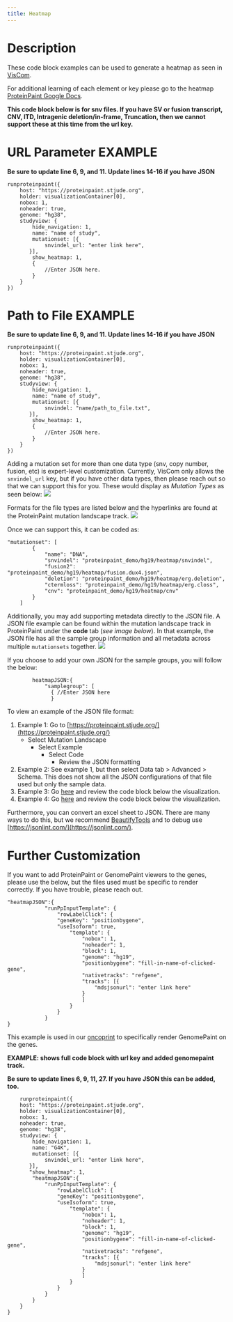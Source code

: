 ```yaml
---
title: Heatmap
---
```

# Description 
These code block examples can be used to generate a heatmap as seen in [VisCom](https://viz.stjude.cloud/st-jude-childrens-research-hospital/visualization/genomes-for-kids-a-landscape-of-pediatric-cancer-demonstration-visualization~94).

For additional learning of each element or key please go to the heatmap [ProteinPaint Google Docs](https://docs.google.com/document/d/1JA9O4dUSwCga4Ua4DK3vbG0x9JGtKuI3j-9gjb6Tz6U/edit).

**This code block below is for snv files. If you have SV or fusion transcript, CNV, ITD, Intragenic deletion/in-frame, Truncation, then we cannot support these at this time from the url key.**
 
# URL Parameter EXAMPLE

**Be sure to update line 6, 9, and 11. Update lines 14-16 if you have JSON**
``` JS
runproteinpaint({
    host: "https://proteinpaint.stjude.org",
    holder: visualizationContainer[0],
    nobox: 1,
    noheader: true,
    genome: "hg38",
    studyview: {
        hide_navigation: 1,
        name: "name of study",
        mutationset: [{
            snvindel_url: "enter link here",
       }],
        show_heatmap: 1,
        {
            //Enter JSON here.
        } 
	}
})
```


# Path to File EXAMPLE

**Be sure to update line 6, 9, and 11. Update lines 14-16 if you have JSON**
```JS
runproteinpaint({
    host: "https://proteinpaint.stjude.org",
    holder: visualizationContainer[0],
    nobox: 1,
    noheader: true,
    genome: "hg38",
    studyview: {
        hide_navigation: 1,
        name: "name of study",
        mutationset: [{
            snvindel: "name/path_to_file.txt",
       }],
        show_heatmap: 1,
        {
            //Enter JSON here. 
        }
	}
})
```
Adding a mutation set for more than one data type (snv, copy number, fusion, etc) is expert-level customization. Currently, VisCom only allows the `snvindel_url` key, but if you have other data types, then please reach out so that we can support this for you. These would display as *Mutation Types* as seen below: 
![](./mutation_type.png)

Formats for the file types are listed below and the hyperlinks are found at the ProteinPaint mutation landscape track.
![](./format.png)

Once we can support this, it can be coded as:

```JS
"mutationset": [
        {
            "name": "DNA",
            "snvindel": "proteinpaint_demo/hg19/heatmap/snvindel",
            "fusion2": "proteinpaint_demo/hg19/heatmap/fusion.dux4.json",
            "deletion": "proteinpaint_demo/hg19/heatmap/erg.deletion",
            "ctermloss": "proteinpaint_demo/hg19/heatmap/erg.closs",
            "cnv": "proteinpaint_demo/hg19/heatmap/cnv"
        }
    ]
```  
Additionally, you may add supporting metadata directly to the JSON file. A JSON file example can be found within the mutation landscape track in ProteinPaint under the **code** tab (*see image below*). In that example, the JSON file has all the sample group information and all metadata across multiple `mutationsets` together.
![](./code.png)

If you choose to add your own JSON for the sample groups, you will follow the below:

``` JS
        heatmapJSON:{
            "samplegroup": [
              { //Enter JSON here
              }
```

To view an example of the JSON file format:
1. Example 1: Go to [https://proteinpaint.stjude.org/](https://proteinpaint.stjude.org/)
    * Select Mutation Landscape 
        * Select Example
	        * Select Code 
                * Review the JSON formatting
2. Example 2: See example 1, but then select Data tab > Advanced > Schema. This does not show all the JSON configurations of that file used but only the sample data. 
3. Example 3: Go [here](https://viz.stjude.cloud/st-jude-childrens-research-hospital/visualization/genomes-for-kids-the-scope-of-pathogenic-mutations-in-pediatric-cancer-revealed-by-comprehensive-dna-and-rna-sequencing~97) and review the code block below the visualization.
4. Example 4: Go [here](https://viz.stjude.cloud/st-jude-cloud-demo/visualization/genomes-for-kids-a-landscape-of-pediatric-cancer-demonstration-visualization~94) and review the code block below the visualization.

Furthermore, you can convert an excel sheet to JSON.  There are many ways to do this, but we recommend [BeautifyTools](https://beautifytools.com/excel-to-json-converter.php) and to debug use [https://jsonlint.com/](https://jsonlint.com/).

# Further Customization
If you want to add ProteinPaint or GenomePaint viewers to the genes, please use the below, but the files used must be specific to render correctly. If you have trouble, please reach out. 

```JS
"heatmapJSON":{
            "runPpInputTemplate": {
                "rowLabelClick": {
                "geneKey": "positionbygene",
                "useIsoform": true,
                    "template": {
                        "nobox": 1,
                        "noheader": 1,
                        "block": 1,
                        "genome": "hg19",
                        "positionbygene": "fill-in-name-of-clicked-gene",
                        "nativetracks": "refgene",
                        "tracks": [{
                            "mdsjsonurl": "enter link here"
                        }
                        ]
                    }
                }
            }
}
```

This example is used in our [oncoprint](https://viz.stjude.cloud/st-jude-childrens-research-hospital/visualization/genomes-for-kids-the-scope-of-pathogenic-mutations-in-pediatric-cancer-revealed-by-comprehensive-dna-and-rna-sequencing~97) to specifically render GenomePaint on the genes.
    
**EXAMPLE: shows full code block with url key and added genomepaint track.**

**Be sure to update lines 6, 9, 11, 27. If you have JSON this can be added, too.**

```JS
    runproteinpaint({
    host: "https://proteinpaint.stjude.org",
    holder: visualizationContainer[0],
    nobox: 1,
    noheader: true,
    genome: "hg38",
    studyview: {
        hide_navigation: 1,
        name: "G4K",
        mutationset: [{
            snvindel_url: "enter link here",
       }],
       "show_heatmap": 1,
        "heatmapJSON":{
            "runPpInputTemplate": {
                "rowLabelClick": {
                "geneKey": "positionbygene",
				"useIsoform": true,
                    "template": {
                        "nobox": 1,
                        "noheader": 1,
                        "block": 1,
                        "genome": "hg19",
                        "positionbygene": "fill-in-name-of-clicked-gene",
                        "nativetracks": "refgene",
                        "tracks": [{
                            "mdsjsonurl": "enter link here"
                        }
						]
                    }
                }
            }
        }
    }
}
```